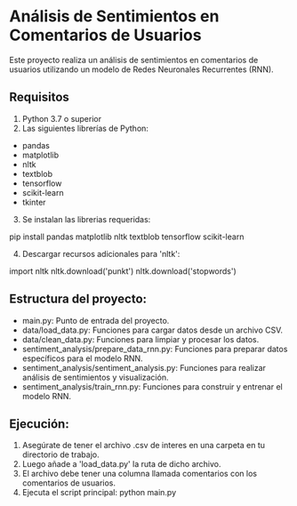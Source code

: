 # Análisis de Sentimientos en Comentarios de Usuarios

Este proyecto realiza un análisis de sentimientos en comentarios de usuarios utilizando un modelo de Redes Neuronales Recurrentes (RNN).

## Requisitos

1. Python 3.7 o superior
2. Las siguientes librerías de Python:

- pandas
- matplotlib
- nltk
- textblob
- tensorflow
- scikit-learn
- tkinter

3. Se instalan las librerias requeridas:

pip install pandas matplotlib nltk textblob tensorflow scikit-learn

4. Descargar recursos adicionales para 'nltk':

import nltk
nltk.download('punkt')
nltk.download('stopwords')

## Estructura del proyecto:

- main.py: Punto de entrada del proyecto.
- data/load_data.py: Funciones para cargar datos desde un archivo CSV.
- data/clean_data.py: Funciones para limpiar y procesar los datos.
- sentiment_analysis/prepare_data_rnn.py: Funciones para preparar datos específicos para el modelo RNN.
- sentiment_analysis/sentiment_analysis.py: Funciones para realizar análisis de sentimientos y visualización.
- sentiment_analysis/train_rnn.py: Funciones para construir y entrenar el modelo RNN.

## Ejecución:

1. Asegúrate de tener el archivo .csv de interes en una carpeta en tu directorio de trabajo. 
2. Luego añade a 'load_data.py' la ruta de dicho archivo.
3. El archivo debe tener una columna llamada comentarios con los comentarios de usuarios.
4. Ejecuta el script principal:
python main.py



